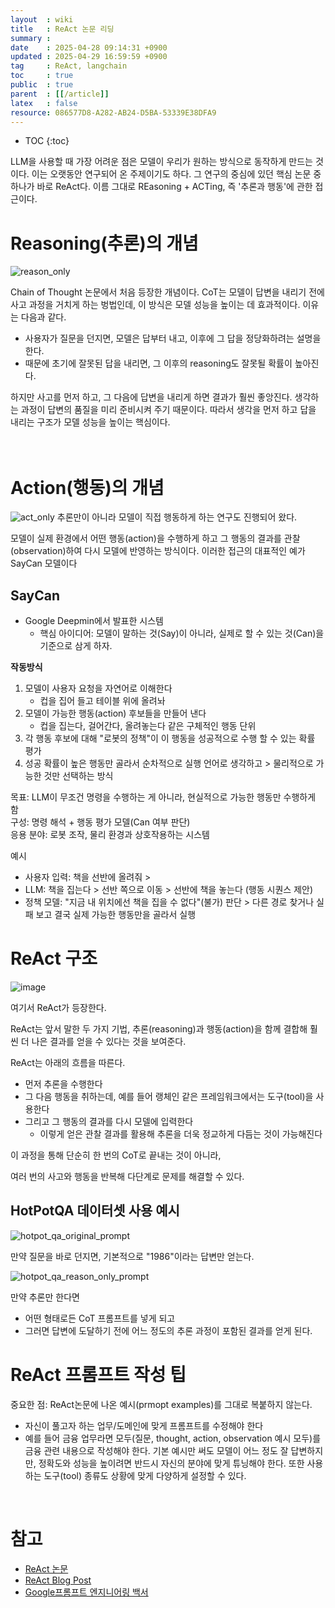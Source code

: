 ```yaml
---
layout  : wiki
title   : ReAct 논문 리딩
summary : 
date    : 2025-04-28 09:14:31 +0900
updated : 2025-04-29 16:59:59 +0900
tag     : ReAct, langchain
toc     : true
public  : true
parent  : [[/article]]
latex   : false
resource: 086577D8-A282-AB24-D5BA-53339E38DFA9
---
```

* TOC
{:toc}


LLM을 사용할 때 가장 어려운 점은 모델이 우리가 원하는 방식으로 동작하게 만드는 것이다. 이는 오랫동안 연구되어 온 주제이기도 하다. 그 연구의 중심에 있던 핵심 논문 중 하나가 바로 ReAct다. 이름 그대로 REasoning + ACTing, 즉 '추론과 행동'에 관한 접근이다.


# Reasoning(추론)의 개념

![reason_only](https://github.com/user-attachments/assets/65f18462-a195-4f2f-9144-6336dfbdfd3c)

Chain of Thought 논문에서 처음 등장한 개념이다. CoT는 모델이 답변을 내리기 전에 사고 과정을 거치게 하는 벙법인데, 이 방식은 모델 성능을 높이는 데 효과적이다. 이유는 다음과 같다.
- 사용자가 질문을 던지면, 모델은 답부터 내고, 이후에 그 답을 정당화하려는 설명을 한다.
- 때문에 초기에 잘못된 답을 내리면, 그 이후의 reasoning도 잘못될 확률이 높아진다.

하지만 사고를 먼저 하고, 그 다음에 답변을 내리게 하면 결과가 훨씬 좋앙진다. 생각하는 과정이 답변의 품질을 미리 준비시켜 주기 때문이다. 따라서 생각을 먼저 하고 답을 내리는 구조가 모델 성능을 높이는 핵심이다.
<br>
<br>
<br>


# Action(행동)의 개념
![act_only](https://github.com/user-attachments/assets/dbf4cc39-33c2-417e-9a37-bf1f24b8242e)
추론만이 아니라 모델이 직접 행동하게 하는 연구도 진행되어 왔다.

모델이 실제 환경에서 어떤 행동(action)을 수행하게 하고 그 행동의 결과를 관찰(observation)하여 다시 모델에 반영하는 방식이다. 이러한 접근의 대표적인 예가 SayCan 모델이다

## SayCan
- Google Deepmin에서 발표한 시스템
	- 핵심 아이디어: 모델이 말하는 것(Say)이 아니라, 실제로 할 수 있는 것(Can)을 기준으로 삼게 하자.

**작동방식**
1. 모델이 사용자 요청을 자연어로 이해한다
	- 컵을 집어 들고 테이블 위에 올려놔
2. 모델이 가능한 행동(action) 후보들을 만들어 낸다
	- 컵을 집는다, 걸어간다, 올려놓는다 같은 구체적인 행동 단위
3. 각 행동 후보에 대해 "로봇의 정책"이 이 행동을 성공적으로 수행 할 수 있는 확률 평가
4. 성공 확률이 높은 행동만 골라서 순차적으로 실행
언어로 생각하고 > 물리적으로 가능한 것만 선택하는 방식


목표: LLM이 무조건 명령을 수행하는 게 아니라, 현실적으로 가능한 행동만 수행하게 함<br>
구성: 명령 해석 + 행동 평가 모델(Can 여부 판단)<br>
응용 분야: 로봇 조작, 물리 환경과 상호작용하는 시스템<br>


예시
- 사용자 입력: 책을 선반에 올려줘 >
- LLM: 책을 집는다 > 선반 쪽으로 이동 > 선반에 책을 놓는다 (행동 시퀀스 제안)
- 정책 모델: "지금 내 위치에선 책을 집을 수 없다"(불가) 판단 > 다른 경로 찾거나 실패 보고
결국 실제 가능한 행동만을 골라서 실행



# ReAct 구조

![image](https://github.com/user-attachments/assets/3e4d66fa-1e18-4e00-82ac-c40150db98d4)

여기서 ReAct가 등장한다.

ReAct는 앞서 말한 두 가지 기법, 추론(reasoning)과 행동(action)을 함께 결합해 훨씬 더 나은 결과를 얻을 수 있다는 것을 보여준다.

ReAct는 아래의 흐름을 따른다.
- 먼저 추론을 수행한다
- 그 다음 행동을 취하는데, 예를 들어 랭체인 같은 프레임워크에서는 도구(tool)을 사용한다
- 그리고 그 행동의 결과를 다시 모델에 입력한다
	- 이렇게 얻은 관찰 결과를 활용해 추론을 더욱 정교하게 다듬는 것이 가능해진다

이 과정을 통해 단순히 한 번의 CoT로 끝내는 것이 아니라,

여러 번의 사고와 행동을 반복해 다단계로 문제를 해결할 수 있다.

## HotPotQA 데이터셋 사용 예시

![hotpot_qa_original_prompt](https://github.com/user-attachments/assets/9d3ebb59-2f93-4ece-a6cc-10eb1d6b812c)

만약 질문을 바로 던지면, 기본적으로 "1986"이라는 답변만 얻는다.



![hotpot_qa_reason_only_prompt](https://github.com/user-attachments/assets/2b3fd80d-5005-4ac9-900c-943ab87a14ac)

만약 추론만 한다면
- 어떤 형태로든 CoT 프롬프트를 넣게 되고
- 그러면 답변에 도달하기 전에 어느 정도의 추론 과정이 포함된 결과를 얻게 된다.

# ReAct 프롬프트 작성 팁
중요한 점:
ReAct논문에 나온 예시(prmopt examples)를 그대로 복붙하지 않는다.
- 자신이 풀고자 하는 업무/도메인에 맞게 프롬프트를 수정해야 한다
- 예를 들어 금융 업무라면 모두(질문, thought, action, observation 예시 모두)를 금융 관련 내용으로 작성해야 한다.
기본 예시만 써도 모델이 어느 정도 잘 답변하지만, 정확도와 성능을 높이려면 반드시 자신의 분야에 맞게 튜닝해야 한다.
또한 사용하는 도구(tool) 종류도 상황에 맞게 다양하게 설정할 수 있다.

<br>

# 참고
- [ReAct 논문](https://arxiv.org/pdf/2210.03629)
- [ReAct Blog Post](https://research.google/blog/react-synergizing-reasoning-and-acting-in-language-models/)
- [Google프롬프트 엔지니어링 백서](https://www.kaggle.com/whitepaper-prompt-engineering)


